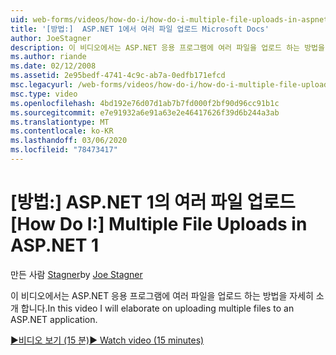 ```yaml
---
uid: web-forms/videos/how-do-i/how-do-i-multiple-file-uploads-in-aspnet-1
title: '[방법:]  ASP.NET 1에서 여러 파일 업로드 Microsoft Docs'
author: JoeStagner
description: 이 비디오에서는 ASP.NET 응용 프로그램에 여러 파일을 업로드 하는 방법을 자세히 소개 합니다.
ms.author: riande
ms.date: 02/12/2008
ms.assetid: 2e95bedf-4741-4c9c-ab7a-0edfb171efcd
msc.legacyurl: /web-forms/videos/how-do-i/how-do-i-multiple-file-uploads-in-aspnet-1
msc.type: video
ms.openlocfilehash: 4bd192e76d07d1ab7b7fd000f2bf90d96cc91b1c
ms.sourcegitcommit: e7e91932a6e91a63e2e46417626f39d6b244a3ab
ms.translationtype: MT
ms.contentlocale: ko-KR
ms.lasthandoff: 03/06/2020
ms.locfileid: "78473417"
---
```

# <a name="how-do-i--multiple-file-uploads-in-aspnet1"></a><span data-ttu-id="2e294-103">[방법:]  ASP.NET 1의 여러 파일 업로드</span><span class="sxs-lookup"><span data-stu-id="2e294-103">[How Do I:]  Multiple File Uploads in ASP.NET 1</span></span>

<span data-ttu-id="2e294-104">만든 사람 [Stagner](https://github.com/JoeStagner)</span><span class="sxs-lookup"><span data-stu-id="2e294-104">by [Joe Stagner](https://github.com/JoeStagner)</span></span>

<span data-ttu-id="2e294-105">이 비디오에서는 ASP.NET 응용 프로그램에 여러 파일을 업로드 하는 방법을 자세히 소개 합니다.</span><span class="sxs-lookup"><span data-stu-id="2e294-105">In this video I will elaborate on uploading multiple files to an ASP.NET application.</span></span>

[<span data-ttu-id="2e294-106">&#9654;비디오 보기 (15 분)</span><span class="sxs-lookup"><span data-stu-id="2e294-106">&#9654; Watch video (15 minutes)</span></span>](https://channel9.msdn.com/Blogs/ASP-NET-Site-Videos/how-do-i-multiple-file-uploads-in-aspnet-1)
